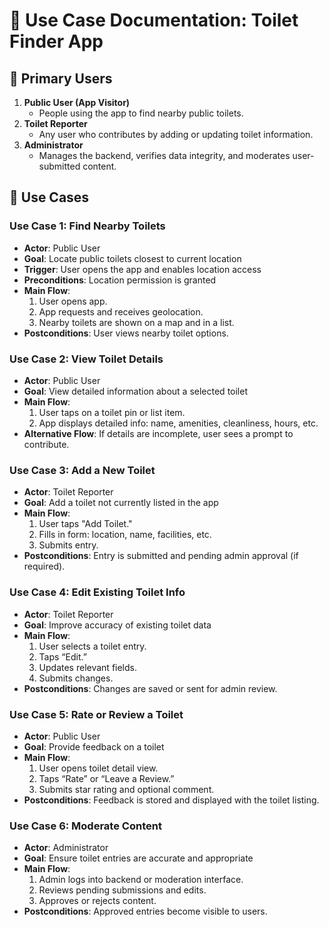 
# 📘 Use Case Documentation: Toilet Finder App

## 🎯 Primary Users

1. **Public User (App Visitor)**
   - People using the app to find nearby public toilets.
2. **Toilet Reporter**
   - Any user who contributes by adding or updating toilet information.
3. **Administrator**
   - Manages the backend, verifies data integrity, and moderates user-submitted content.

## 📌 Use Cases

### Use Case 1: Find Nearby Toilets

- **Actor**: Public User  
- **Goal**: Locate public toilets closest to current location  
- **Trigger**: User opens the app and enables location access  
- **Preconditions**: Location permission is granted  
- **Main Flow**:
  1. User opens app.
  2. App requests and receives geolocation.
  3. Nearby toilets are shown on a map and in a list.
- **Postconditions**: User views nearby toilet options.

### Use Case 2: View Toilet Details

- **Actor**: Public User  
- **Goal**: View detailed information about a selected toilet  
- **Main Flow**:
  1. User taps on a toilet pin or list item.
  2. App displays detailed info: name, amenities, cleanliness, hours, etc.
- **Alternative Flow**: If details are incomplete, user sees a prompt to contribute.

### Use Case 3: Add a New Toilet

- **Actor**: Toilet Reporter  
- **Goal**: Add a toilet not currently listed in the app  
- **Main Flow**:
  1. User taps "Add Toilet."
  2. Fills in form: location, name, facilities, etc.
  3. Submits entry.
- **Postconditions**: Entry is submitted and pending admin approval (if required).

### Use Case 4: Edit Existing Toilet Info

- **Actor**: Toilet Reporter  
- **Goal**: Improve accuracy of existing toilet data  
- **Main Flow**:
  1. User selects a toilet entry.
  2. Taps “Edit.”
  3. Updates relevant fields.
  4. Submits changes.
- **Postconditions**: Changes are saved or sent for admin review.

### Use Case 5: Rate or Review a Toilet

- **Actor**: Public User  
- **Goal**: Provide feedback on a toilet  
- **Main Flow**:
  1. User opens toilet detail view.
  2. Taps “Rate” or “Leave a Review.”
  3. Submits star rating and optional comment.
- **Postconditions**: Feedback is stored and displayed with the toilet listing.

### Use Case 6: Moderate Content

- **Actor**: Administrator  
- **Goal**: Ensure toilet entries are accurate and appropriate  
- **Main Flow**:
  1. Admin logs into backend or moderation interface.
  2. Reviews pending submissions and edits.
  3. Approves or rejects content.
- **Postconditions**: Approved entries become visible to users.

